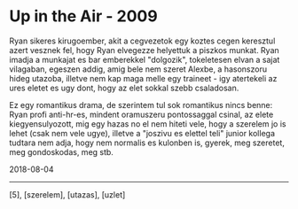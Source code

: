 # Up in the Air - 2009

Ryan sikeres kirugoember, akit a cegvezetok egy koztes cegen keresztul azert vesznek fel, hogy Ryan elvegezze helyettuk a piszkos munkat. Ryan imadja a munkajat es bar emberekkel "dolgozik", tokeletesen elvan a sajat vilagaban, egeszen addig, amig bele nem szeret Alexbe, a hasonszoru hideg utazoba, illetve nem kap maga melle egy traineet - igy atertekeli az ures eletet es ugy dont, hogy az elet sokkal szebb csaladosan.

Ez egy romantikus drama, de szerintem tul sok romantikus nincs benne: Ryan profi anti-hr-es, mindent oramuszeru pontossaggal csinal, az elete kiegyensulyozott, mig egy hazas no el nem hiteti vele, hogy a szerelem jo is lehet (csak nem vele ugye), illetve a "joszivu es elettel teli" junior kollega tudtara nem adja, hogy nem normalis es kulonben is, gyerek, meg szeretet, meg gondoskodas, meg stb.

2018-08-04

----

[5], [szerelem], [utazas], [uzlet]
